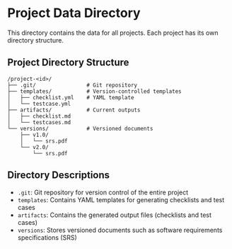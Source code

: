 # Project Data Directory

This directory contains the data for all projects. Each project has its own directory structure.

## Project Directory Structure

```
/project-<id>/
├── .git/                # Git repository
├── templates/           # Version-controlled templates
│   ├── checklist.yml    # YAML template
│   └── testcase.yml
├── artifacts/           # Current outputs
│   ├── checklist.md
│   └── testcases.md
└── versions/            # Versioned documents
    ├── v1.0/
    │   └── srs.pdf
    └── v2.0/
        └── srs.pdf
```

## Directory Descriptions

- `.git`: Git repository for version control of the entire project
- `templates`: Contains YAML templates for generating checklists and test cases
- `artifacts`: Contains the generated output files (checklists and test cases)
- `versions`: Stores versioned documents such as software requirements specifications (SRS)
